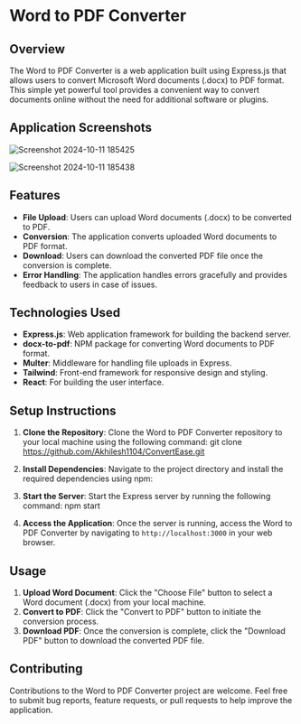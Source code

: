 # Word to PDF Converter

## Overview
The Word to PDF Converter is a web application built using Express.js that allows users to convert Microsoft Word documents (.docx) to PDF format. This simple yet powerful tool provides a convenient way to convert documents online without the need for additional software or plugins.

## Application Screenshots
![Screenshot 2024-10-11 185425](https://github.com/user-attachments/assets/5417e872-5949-486f-9e31-1c43ea8d3701)


![Screenshot 2024-10-11 185438](https://github.com/user-attachments/assets/99110b21-4b97-4b65-96ef-97f22def4c3e)

## Features
- **File Upload**: Users can upload Word documents (.docx) to be converted to PDF.
- **Conversion**: The application converts uploaded Word documents to PDF format.
- **Download**: Users can download the converted PDF file once the conversion is complete.
- **Error Handling**: The application handles errors gracefully and provides feedback to users in case of issues.

## Technologies Used
- **Express.js**: Web application framework for building the backend server.
- **docx-to-pdf**: NPM package for converting Word documents to PDF format.
- **Multer**: Middleware for handling file uploads in Express.
- **Tailwind**: Front-end framework for responsive design and styling.
- **React**: For building the user interface.

## Setup Instructions
1. **Clone the Repository**: Clone the Word to PDF Converter repository to your local machine using the following command:
git clone https://github.com/Akhilesh1104/ConvertEase.git

2. **Install Dependencies**: Navigate to the project directory and install the required dependencies using npm:

3. **Start the Server**: Start the Express server by running the following command:
npm start

4. **Access the Application**: Once the server is running, access the Word to PDF Converter by navigating to `http://localhost:3000` in your web browser.

## Usage
1. **Upload Word Document**: Click the "Choose File" button to select a Word document (.docx) from your local machine.
2. **Convert to PDF**: Click the "Convert to PDF" button to initiate the conversion process.
3. **Download PDF**: Once the conversion is complete, click the "Download PDF" button to download the converted PDF file.

## Contributing
Contributions to the Word to PDF Converter project are welcome. Feel free to submit bug reports, feature requests, or pull requests to help improve the application.

